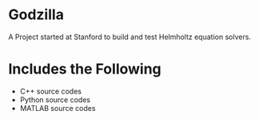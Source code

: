 # Godzilla
A Project started at Stanford to build and test Helmholtz equation solvers.

# Includes the Following
- C++ source codes
- Python source codes
- MATLAB source codes
